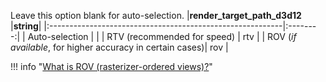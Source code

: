 Leave this option blank for auto-selection.
|**render_target_path_d3d12**                               |**string**|
|:----------------------------------------------------------|:--------:|
| Auto-selection                                            |          |
| RTV (recommended for speed)                               |  rtv     |
| ROV (*if available*, for higher accuracy in certain cases)|  rov     |

!!! info "[What is ROV (rasterizer-ordered views)?](https://github.com/xenia-project/xenia/wiki/ROV)"
